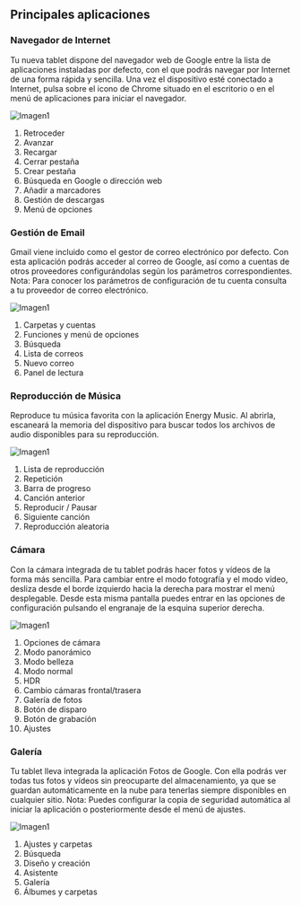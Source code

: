 ## Principales aplicaciones

### Navegador de Internet

Tu nueva tablet dispone del navegador web de Google entre la lista de aplicaciones instaladas por defecto, con el que podrás navegar por Internet de una forma rápida y sencilla. Una vez el dispositivo esté conectado a Internet, pulsa sobre el icono de Chrome situado en el escritorio o en el menú de aplicaciones para iniciar el navegador.

![Imagen1](http://static.energysistem.com/images/manuals/42799/5a12c147a1607.jpg)

1. Retroceder
2. Avanzar
3. Recargar
4. Cerrar pestaña
5. Crear pestaña
6. Búsqueda en Google o dirección web
7. Añadir a marcadores
8. Gestión de descargas
9. Menú de opciones

### Gestión de Email

Gmail viene incluido como el gestor de correo electrónico por defecto. Con esta aplicación podrás acceder al correo de Google, así como a cuentas de otros proveedores configurándolas según los parámetros correspondientes. Nota: Para conocer los parámetros de configuración de tu cuenta consulta a tu proveedor de correo electrónico.

![Imagen1](http://static.energysistem.com/images/manuals/42547/587cf88c8069c.jpg)

1. Carpetas y cuentas
2. Funciones y menú de opciones
3. Búsqueda
4. Lista de correos
5. Nuevo correo
6. Panel de lectura

### Reproducción de Música

Reproduce tu música favorita con la aplicación Energy Music. Al abrirla, escaneará la memoria del dispositivo para buscar todos los archivos de audio disponibles para su reproducción.

![Imagen1](http://static.energysistem.com/images/manuals/42799/5a12c20c26153.jpg)

1. Lista de reproducción
2. Repetición
3. Barra de progreso
4. Canción anterior
5. Reproducir / Pausar
6. Siguiente canción
7. Reproducción aleatoria

### Cámara

Con la cámara integrada de tu tablet podrás hacer fotos y vídeos de la forma más sencilla. Para cambiar entre el modo fotografía y el modo vídeo, desliza desde el borde izquierdo hacia la derecha para mostrar el menú desplegable. Desde esta misma pantalla puedes entrar en las opciones de configuración pulsando el engranaje de la esquina superior derecha.

![Imagen1](http://static.energysistem.com/images/manuals/42799/5a12c2f1e0251.jpg)

1. Opciones de cámara
2. Modo panorámico
3. Modo belleza
4. Modo normal
5. HDR
6. Cambio cámaras frontal/trasera
7. Galería de fotos
8. Botón de disparo
9. Botón de grabación
10. Ajustes

### Galería

Tu tablet lleva integrada la aplicación Fotos de Google. Con ella podrás ver todas tus fotos y vídeos sin preocuparte del almacenamiento, ya que se guardan automáticamente en la nube para tenerlas siempre disponibles en cualquier sitio. Nota: Puedes configurar la copia de seguridad automática al iniciar la aplicación o posteriormente desde el menú de ajustes.

![Imagen1](http://static.energysistem.com/images/manuals/42547/587cf90572c13.jpg)

1. Ajustes y carpetas
2. Búsqueda
3. Diseño y creación
4. Asistente
5. Galería
6. Álbumes y carpetas
